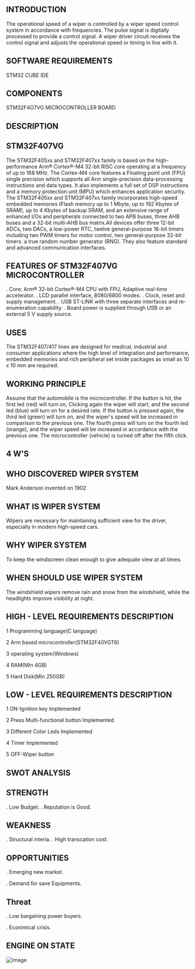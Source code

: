 ## INTRODUCTION

The operational speed of a wiper is controlled by a wiper speed control system in accordance with frequencies. The pulse signal is digitally processed to provide a control signal. A wiper driver circuit receives the control signal and adjusts the operational speed or timing in line with it.

## SOFTWARE REQUIREMENTS

STM32 CUBE IDE

## COMPONENTS

STM32F4O7VG MICROCONTROLLER BOARD

## DESCRIPTION

## STM32F407VG

The STM32F405xx and STM32F407xx family is based on the high-performance Arm® Cortex®-M4 32-bit RISC core operating at a frequency of up to 168 MHz. The Cortex-M4 core features a Floating point unit (FPU) single precision which supports all Arm single-precision data-processing instructions and data types. It also implements a full set of DSP instructions and a memory protection unit (MPU) which enhances application security. The STM32F405xx and STM32F407xx family incorporates high-speed embedded memories (Flash memory up to 1 Mbyte, up to 192 Kbytes of SRAM), up to 4 Kbytes of backup SRAM, and an extensive range of enhanced I/Os and peripherals connected to two APB buses, three AHB buses and a 32-bit multi-AHB bus matrix.All devices offer three 12-bit ADCs, two DACs, a low-power RTC, twelve general-purpose 16-bit timers including two PWM timers for motor control, two general-purpose 32-bit timers. a true random number generator (RNG). They also feature standard and advanced communication interfaces.

## FEATURES OF STM32F407VG MICROCONTROLLER

. Core: Arm® 32-bit Cortex®-M4 CPU with FPU, Adaptive real-time accelerator.
. LCD parallel interface, 8080/6800 modes.
. Clock, reset and supply management.
. USB ST-LINK with three separate interfaces and re-enumeration capability.
. Board power is supplied through USB or an external 5 V supply source.

## USES

The STM32F407/417 lines are designed for medical, industrial and consumer applications where the high level of integration and performance, embedded memories and rich peripheral set inside packages as small as 10 x 10 mm are required.

## WORKING PRINCIPLE

Assume that the automobile is the microcontroller. If the button is hit, the first led (red) will turn on, Clicking again  the wiper will start, and the second led (blue) will turn on for a desired rate. If the button is pressed again, the third led (green) will turn on, and the wiper's speed will be increased in comparison to the previous one. The fourth press will turn on the fourth led (orange), and the wiper speed will be increased in accordance with the previous one. The microcontroller (vehicle) is turned off after the fifth click.

## 4 W'S
## WHO DISCOVERED WIPER SYSTEM
Mark Anderson invented on 1902
## WHAT IS WIPER SYSTEM
 Wipers are necessary for maintaining sufficient view for the driver, especially in modern high-speed cars.
## WHY WIPER SYSTEM
To keep the windscreen clean enough to give adequate view at all times.
## WHEN SHOULD USE WIPER SYSTEM
The windshield wipers remove rain and snow from the windshield, while the headlights improve visibility at night.

## HIGH - LEVEL REQUIREMENTS DESCRIPTION
1	Programming language(C language)

2	Arm based microcontroller(STM32F40VGT6)

3	operating system(Windows)

4	RAM(Min 4GB)

5	Hard Disk(Min 250GB)

## LOW - LEVEL REQUIREMENTS DESCRIPTION

1	ON-Ignition key	Implemented

2	Press Multi-functional button	Implemented

3	Different Color Leds	Implemented

4	Timer	Implemented

5	OFF-Wiper button

## SWOT ANALYSIS

## STRENGTH
. Low Budget.
. Reputation is Good.

## WEAKNESS
. Structural interia.
. High transcation cost.

## OPPORTUNITIES
. Emerging new market.

. Demand for save Equipments.

## Threat
. Low bargaining power buyers.

. Econimical crisis.

## ENGINE ON STATE

![image](https://user-images.githubusercontent.com/101508268/168518941-3e5db637-718a-4be8-80c3-69b9ef18e3d7.png)



